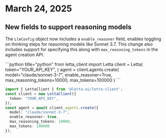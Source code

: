 # March 24, 2025

## New fields to support reasoning models

The `LlmConfig` object now includes a `enable_reasoner` field, enables toggling on thinking steps for reasoning models like Sonnet 3.7. This change also includes support for specifying this along with `max_reasoning_tokens` in the agent creation API.

<CodeBlocks>
  ```python title="python"
  from letta_client import Letta
  client = Letta(
      token="YOUR_API_KEY",
  )
  agent = client.agents.create(
      model="claude/sonnet-3-7",
      enable_reasoner=True,
      max_reasoning_tokens=10000,
      max_tokens=100000
  )
  ```

  ```typescript title="node.js"
  import { LettaClient } from '@letta-ai/letta-client';
  const client = new LettaClient({
    token: "YOUR_API_KEY",
  });
  const agent = await client.agents.create({
    model: "claude/sonnet-3-7",
    enable_reasoner: true,
    max_reasoning_tokens: 10000,
    max_tokens: 100000
  });
  ```
</CodeBlocks>
